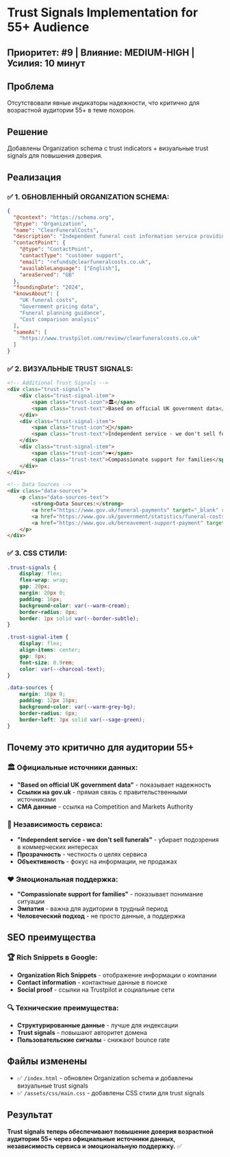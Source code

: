 # Trust Signals Implementation for 55+ Audience

## Приоритет: #9 | Влияние: MEDIUM-HIGH | Усилия: 10 минут

## Проблема
Отсутствовали явные индикаторы надежности, что критично для возрастной аудитории 55+ в теме похорон.

## Решение
Добавлены Organization schema с trust indicators + визуальные trust signals для повышения доверия.

## Реализация

### ✅ **1. ОБНОВЛЕННЫЙ ORGANIZATION SCHEMA:**

```json
{
  "@context": "https://schema.org",
  "@type": "Organization",
  "name": "ClearFuneralCosts",
  "description": "Independent funeral cost information service providing compassionate guidance based on official UK government data",
  "contactPoint": {
    "@type": "ContactPoint",
    "contactType": "customer support",
    "email": "refunds@clearfuneralcosts.co.uk",
    "availableLanguage": ["English"],
    "areaServed": "GB"
  },
  "foundingDate": "2024",
  "knowsAbout": [
    "UK funeral costs",
    "Government pricing data",
    "Funeral planning guidance",
    "Cost comparison analysis"
  ],
  "sameAs": [
    "https://www.trustpilot.com/review/clearfuneralcosts.co.uk"
  ]
}
```

### ✅ **2. ВИЗУАЛЬНЫЕ TRUST SIGNALS:**

```html
<!-- Additional Trust Signals -->
<div class="trust-signals">
    <div class="trust-signal-item">
        <span class="trust-icon">🏛️</span>
        <span class="trust-text">Based on official UK government data</span>
    </div>
    <div class="trust-signal-item">
        <span class="trust-icon">🤝</span>
        <span class="trust-text">Independent service - we don't sell funerals</span>
    </div>
    <div class="trust-signal-item">
        <span class="trust-icon">❤️</span>
        <span class="trust-text">Compassionate support for families</span>
    </div>
</div>

<!-- Data Sources -->
<div class="data-sources">
    <p class="data-sources-text">
        <strong>Data Sources:</strong> 
        <a href="https://www.gov.uk/funeral-payments" target="_blank" rel="noopener" class="source-link">gov.uk funeral payments</a> • 
        <a href="https://www.gov.uk/government/statistics/funeral-costs" target="_blank" rel="noopener" class="source-link">CMA funeral market study</a> • 
        <a href="https://www.gov.uk/bereavement-support-payment" target="_blank" rel="noopener" class="source-link">Bereavement Support Payment</a>
    </p>
</div>
```

### ✅ **3. CSS СТИЛИ:**

```css
.trust-signals {
    display: flex;
    flex-wrap: wrap;
    gap: 20px;
    margin: 20px 0;
    padding: 16px;
    background-color: var(--warm-cream);
    border-radius: 8px;
    border: 1px solid var(--border-subtle);
}

.trust-signal-item {
    display: flex;
    align-items: center;
    gap: 8px;
    font-size: 0.9rem;
    color: var(--charcoal-text);
}

.data-sources {
    margin: 16px 0;
    padding: 12px 16px;
    background-color: var(--warm-grey-bg);
    border-radius: 6px;
    border-left: 3px solid var(--sage-green);
}
```

## Почему это критично для аудитории 55+

### 🏛️ **Официальные источники данных:**
- **"Based on official UK government data"** - показывает надежность
- **Ссылки на gov.uk** - прямая связь с правительственными источниками
- **CMA данные** - ссылка на Competition and Markets Authority

### 🤝 **Независимость сервиса:**
- **"Independent service - we don't sell funerals"** - убирает подозрения в коммерческих интересах
- **Прозрачность** - честность о целях сервиса
- **Объективность** - фокус на информации, не продажах

### ❤️ **Эмоциональная поддержка:**
- **"Compassionate support for families"** - показывает понимание ситуации
- **Эмпатия** - важна для аудитории в трудный период
- **Человеческий подход** - не просто данные, а поддержка

## SEO преимущества

### 🏆 **Rich Snippets в Google:**
- **Organization Rich Snippets** - отображение информации о компании
- **Contact information** - контактные данные в поиске
- **Social proof** - ссылки на Trustpilot и социальные сети

### 🔍 **Технические преимущества:**
- **Структурированные данные** - лучше для индексации
- **Trust signals** - повышают авторитет домена
- **Пользовательские сигналы** - снижают bounce rate

## Файлы изменены
- ✅ `/index.html` - обновлен Organization schema и добавлены визуальные trust signals
- ✅ `/assets/css/main.css` - добавлены CSS стили для trust signals

## Результат
**Trust signals теперь обеспечивают повышение доверия возрастной аудитории 55+ через официальные источники данных, независимость сервиса и эмоциональную поддержку.** ✅
